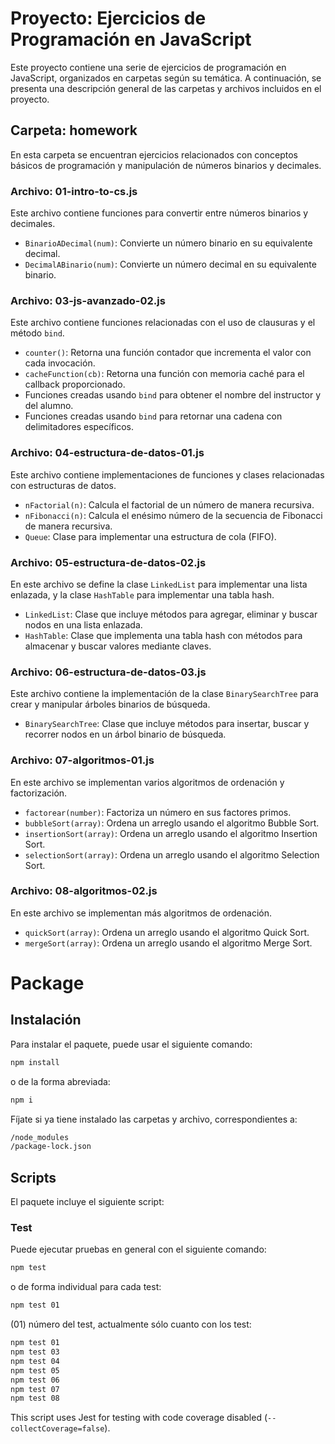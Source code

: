 # Proyecto: Ejercicios de Programación en JavaScript

Este proyecto contiene una serie de ejercicios de programación en JavaScript, organizados en carpetas según su temática. A continuación, se presenta una descripción general de las carpetas y archivos incluidos en el proyecto.

## Carpeta: homework

En esta carpeta se encuentran ejercicios relacionados con conceptos básicos de programación y manipulación de números binarios y decimales.

### Archivo: 01-intro-to-cs.js

Este archivo contiene funciones para convertir entre números binarios y decimales.

- `BinarioADecimal(num)`: Convierte un número binario en su equivalente decimal.
- `DecimalABinario(num)`: Convierte un número decimal en su equivalente binario.

### Archivo: 03-js-avanzado-02.js

Este archivo contiene funciones relacionadas con el uso de clausuras y el método `bind`.

- `counter()`: Retorna una función contador que incrementa el valor con cada invocación.
- `cacheFunction(cb)`: Retorna una función con memoria caché para el callback proporcionado.
- Funciones creadas usando `bind` para obtener el nombre del instructor y del alumno.
- Funciones creadas usando `bind` para retornar una cadena con delimitadores específicos.

### Archivo: 04-estructura-de-datos-01.js

Este archivo contiene implementaciones de funciones y clases relacionadas con estructuras de datos.

- `nFactorial(n)`: Calcula el factorial de un número de manera recursiva.
- `nFibonacci(n)`: Calcula el enésimo número de la secuencia de Fibonacci de manera recursiva.
- `Queue`: Clase para implementar una estructura de cola (FIFO).

### Archivo: 05-estructura-de-datos-02.js

En este archivo se define la clase `LinkedList` para implementar una lista enlazada, y la clase `HashTable` para implementar una tabla hash.

- `LinkedList`: Clase que incluye métodos para agregar, eliminar y buscar nodos en una lista enlazada.
- `HashTable`: Clase que implementa una tabla hash con métodos para almacenar y buscar valores mediante claves.

### Archivo: 06-estructura-de-datos-03.js

Este archivo contiene la implementación de la clase `BinarySearchTree` para crear y manipular árboles binarios de búsqueda.

- `BinarySearchTree`: Clase que incluye métodos para insertar, buscar y recorrer nodos en un árbol binario de búsqueda.

### Archivo: 07-algoritmos-01.js

En este archivo se implementan varios algoritmos de ordenación y factorización.

- `factorear(number)`: Factoriza un número en sus factores primos.
- `bubbleSort(array)`: Ordena un arreglo usando el algoritmo Bubble Sort.
- `insertionSort(array)`: Ordena un arreglo usando el algoritmo Insertion Sort.
- `selectionSort(array)`: Ordena un arreglo usando el algoritmo Selection Sort.

### Archivo: 08-algoritmos-02.js

En este archivo se implementan más algoritmos de ordenación.

- `quickSort(array)`: Ordena un arreglo usando el algoritmo Quick Sort.
- `mergeSort(array)`: Ordena un arreglo usando el algoritmo Merge Sort.

# Package 

## Instalación

Para instalar el paquete, puede usar el siguiente comando:

```bash
npm install 
```

o de la forma abreviada:

```bash
npm i 
```

Fíjate si ya tiene instalado las carpetas y archivo, correspondientes a:

```bash
/node_modules
/package-lock.json
```

## Scripts

El paquete incluye el siguiente script:

### Test

Puede ejecutar pruebas en general con el siguiente comando:

```bash
npm test
```

o de forma individual para cada test:

```bash
npm test 01
```

(01) número del test, actualmente sólo cuanto con los test:


```bash
npm test 01
npm test 03
npm test 04
npm test 05
npm test 06
npm test 07
npm test 08
```

This script uses Jest for testing with code coverage disabled (`--collectCoverage=false`).

